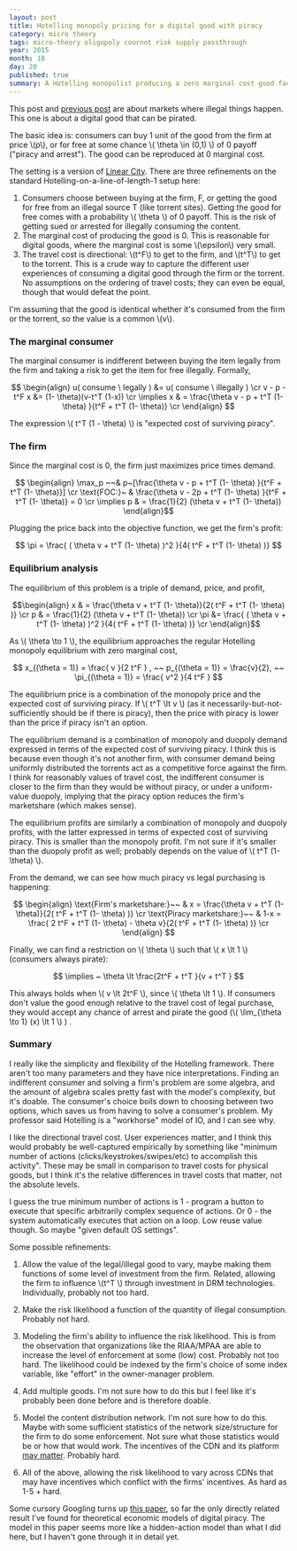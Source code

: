 ```yaml
---
layout: post
title: Hotelling monopoly pricing for a digital good with piracy
category: micro theory
tags: micro-theory oligopoly cournot risk supply passthrough 
year: 2015
month: 10
day: 20
published: true
summary: A Hotelling monopolist producing a zero marginal cost good faces competition from a zero-price supply of the good ("piracy"). The zero-price supply is associated with a risk of no payoff for the consumer ("arrest"). 
---
```


This post and [previous post](http://akhilrao.github.io/micro%20theory/2015/10/19/risky-good-supply-passthrough/) are about markets where illegal things happen. This one is about a digital good that can be pirated.

The basic idea is: consumers can buy 1 unit of the good from the firm at price \\(p\\), or for free at some chance \\( \theta \in (0,1) \\) of 0 payoff ("piracy and arrest"). The good can be reproduced at 0 marginal cost.

The setting is a version of [Linear City](http://akhilrao.github.io/micro%20theory/2015/09/28/hotelling-triangle-city/). There are three refinements on the standard Hotelling-on-a-line-of-length-1 setup here:

1. Consumers choose between buying at the firm, F, or getting the good for free from an illegal source T (like torrent sites). Getting the good for free comes with a probability \\( \theta \\) of 0 payoff. This is the risk of getting sued or arrested for illegally consuming the content.
2. The marginal cost of producing the good is 0. This is reasonable for digital goods, where the marginal cost is some \\(\epsilon\\) very small.
3. The travel cost is directional: \\(t^F\\) to get to the firm, and \\(t^T\\) to get to the torrent. This is a crude way to capture the different user experiences of consuming a digital good through the firm or the torrent. No assumptions on the ordering of travel costs; they can even be equal, though that would defeat the point.

I'm assuming that the good is identical whether it's consumed from the firm or the torrent, so the value is a common \\(v\\). 

### The marginal consumer

The marginal consumer is indifferent between buying the item legally from the firm and taking a risk to get the item for free illegally. Formally,

$$ \begin{align}
u( consume \ legally ) &= u( consume \ illegally ) \cr
v - p - t^F x &= (1- \theta)(v-t^T (1-x)) \cr
\implies x & = \frac{\theta v - p + t^T (1- \theta) }{t^F + t^T (1- \theta)} \cr
\end{align} $$

The expression \\( t^T (1 - \theta) \\) is "expected cost of surviving piracy". 

### The firm

Since the marginal cost is 0, the firm just maximizes price times demand.

$$ \begin{align}
\max_p ~~& p~[\frac{\theta v - p + t^T (1- \theta) }{t^F + t^T (1- \theta)}]  \cr
\text{FOC:}~ & \frac{\theta v - 2p + t^T (1- \theta) }{t^F + t^T (1- \theta)} = 0 \cr
\implies p & = \frac{1}{2} (\theta v + t^T (1- \theta))
\end{align}$$

Plugging the price back into the objective function, we get the firm's profit:

$$ \pi = \frac{ ( \theta v + t^T (1- \theta) )^2 }{4( t^F + t^T (1- \theta) )} $$

### Equilibrium analysis

The equilibrium of this problem is a triple of demand, price, and profit,

$$\begin{align}
x & = \frac{\theta v + t^T (1- \theta)}{2( t^F + t^T (1- \theta) )} \cr
p & = \frac{1}{2} (\theta v + t^T (1- \theta)) \cr
\pi &= \frac{ ( \theta v + t^T (1- \theta) )^2 }{4( t^F + t^T (1- \theta) )} \cr
\end{align}$$

As \\( \theta \to 1 \\), the equilibrium approaches the regular Hotelling monopoly equilibrium with zero marginal cost,

$$ x_{(\theta = 1)} = \frac{ v }{2 t^F  } , ~~ p_{(\theta = 1)} = \frac{v}{2}, ~~ \pi_{(\theta = 1)} = \frac{ v^2 }{4 t^F } $$

The equilibrium price is a combination of the monopoly price and the expected cost of surviving piracy. If \\( t^T \lt v \\) (as it necessarily-but-not-sufficiently should be if there is piracy), then the price with piracy is lower than the price if piracy isn't an option. 

The equilibrium demand is a combination of monopoly and duopoly demand expressed in terms of the expected cost of surviving piracy. I think this is because even though it's not another firm, with consumer demand being uniformly distributed the torrents act as a competitive force against the firm. I think for reasonably values of travel cost, the indifferent consumer is closer to the firm than they would be without piracy, or under a uniform-value duopoly, implying that the piracy option reduces the firm's marketshare (which makes sense).

The equilibrium profits are similarly a combination of monopoly and duopoly profits, with the latter expressed in terms of expected cost of surviving piracy. This is smaller than the monopoly profit. I'm not sure if it's smaller than the duopoly profit as well; probably depends on the value of \\( t^T (1- \theta) \\).

From the demand, we can see how much piracy vs legal purchasing is happening:

$$ \begin{align}
\text{Firm's marketshare:}~~ & x  = \frac{\theta v + t^T (1- \theta)}{2( t^F + t^T (1- \theta) )} \cr
\text{Piracy marketshare:}~~ & 1-x  = \frac{ 2 t^F + t^T (1- \theta) - \theta v}{2( t^F + t^T (1- \theta) )} \cr
\end{align} $$



Finally, we can find a restriction on \\( \theta \\) such that \\( x \lt 1 \\) (consumers always pirate):

$$ \implies ~ \theta \lt \frac{2t^F + t^T }{v + t^T } $$

This always holds when \\( v \lt 2t^F \\), since \\( \theta \lt 1 \\). If consumers don't value the good enough relative to the travel cost of legal purchase, they would accept any chance of arrest and pirate the good (\\( \lim_{\theta \to 1} (x) \lt 1 \\) ) .

### Summary

I really like the simplicity and flexibility of the Hotelling framework. There aren't too many parameters and they have nice interpretations. Finding an indifferent consumer and solving a firm's problem are some algebra, and the amount of algebra scales pretty fast with the model's complexity, but it's doable. The consumer's choice boils down to choosing between two options, which saves us from having to solve a consumer's problem. My professor said Hotelling is a "workhorse" model of IO, and I can see why.

I like the directional travel cost. User experiences matter, and I think this would probably be well-captured empirically by something like "minimum number of actions (clicks/keystrokes/swipes/etc) to accomplish this activity". These may be small in comparison to travel costs for physical goods, but I think it's the relative differences in travel costs that matter, not the absolute levels.

I guess the true minimum number of actions is 1 - program a button to execute that specific arbitrarily complex sequence of actions. Or 0 - the system automatically executes that action on a loop. Low reuse value though. So maybe "given default OS settings".

Some possible refinements:

1. Allow the value of the legal/illegal good to vary, maybe making them functions of some level of investment from the firm. Related, allowing the firm to influence \\(t^T \\) through investment in DRM technologies. Individually, probably not too hard.

2. Make the risk likelihood a function of the quantity of illegal consumption. Probably not hard.

3. Modeling the firm's ability to influence the risk likelihood. This is from the observation that organizations like the RIAA/MPAA are able to increase the level of enforcement at some (low) cost. Probably not too hard. The likelihood could be indexed by the firm's choice of some index variable, like "effort" in the owner-manager problem.

4. Add multiple goods. I'm not sure how to do this but I feel like it's probably been done before and is therefore doable.

5. Model the content distribution network. I'm not sure how to do this. Maybe with some sufficient statistics of the network size/structure for the firm to do some enforcement. Not sure what those statistics would be or how that would work. The incentives of the CDN and its platform [may matter](https://gigaom.com/2011/02/18/pirate-economics-101-who%E2%80%99s-making-money-from-torrents/). Probably hard.

6. All of the above, allowing the risk likelihood to vary across CDNs that may have incentives which conflict with the firms' incentives. As hard as 1-5 + hard.

Some cursory Googling turns up [this paper](http://archive.nyu.edu/bitstream/2451/27797/2/CeDER-PP-2004-02.pdf), so far the only directly related result I've found for theoretical economic models of digital piracy. The model in this paper seems more like a hidden-action model than what I did here, but I haven't gone through it in detail yet.